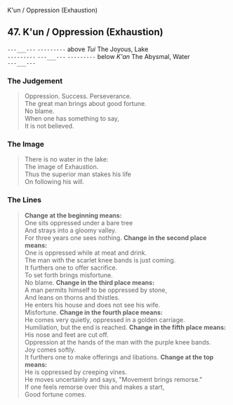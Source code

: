 K'un / Oppression (Exhaustion)
## 47. K'un / Oppression (Exhaustion)
``---___---``
``---------`` above _Tui_ The Joyous, Lake  
``---------``
``---___---``
``---------`` below _K'an_ The Abysmal, Water  
``---___---``
### The Judgement
> Oppression. Success. Perseverance.  
 The great man brings about good fortune.  
 No blame.  
 When one has something to say,  
 It is not believed.
### The Image
> There is no water in the lake:  
 The image of Exhaustion.  
 Thus the superior man stakes his life  
 On following his will.
### The Lines

 > **Change at the beginning means:**  
 One sits oppressed under a bare tree  
 And strays into a gloomy valley.  
 For three years one sees nothing.
 > **Change in the second place means:**  
 One is oppressed while at meat and drink.  
 The man with the scarlet knee bands is just coming.  
 It furthers one to offer sacrifice.  
 To set forth brings misfortune.  
 No blame.
 > **Change in the third place means:**  
 A man permits himself to be oppressed by stone,  
 And leans on thorns and thistles.  
 He enters his house and does not see his wife.  
 Misfortune.
 > **Change in the fourth place means:**  
 He comes very quietly, oppressed in a golden carriage.  
 Humiliation, but the end is reached.
 > **Change in the fifth place means:**  
 His nose and feet are cut off.  
 Oppression at the hands of the man with the purple knee bands.  
 Joy comes softly.  
 It furthers one to make offerings and libations.
 > **Change at the top means:**  
 He is oppressed by creeping vines.  
 He moves uncertainly and says, "Movement brings remorse."  
 If one feels remorse over this and makes a start,  
 Good fortune comes.




